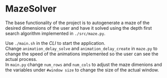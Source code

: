 # MazeSolver

The base functionality of the project is to autogenerate a maze of the desired dimensions of the user and have it solved using the depth first search algorithm implemented in `./src/maze.py`.

Use `./main.sh` in the _CLI_ to start the application. </br>
Change `animation_delay_solve` and `animation_delay_create` in `maze.py` to change the speed of the animations implemented so the user can see the actual process. </br>
In `main.py` change `num_rows` and `num_cols` to adjust the maze dimenions and the variables under `#window size` to change the size of the actual window.
